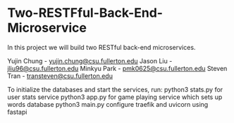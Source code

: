 # Two-RESTFful-Back-End-Microservice
In this project we will build two RESTful back-end microservices.

Yujin Chung - yujin.chung@csu.fullerton.edu
Jason Liu - jliu96@csu.fullerton.edu
Minkyu Park - pmk0625@csu.fullerton.edu
Steven Tran - transteven@csu.fullerton.edu

To initialize the databases and start the services, run:
python3 stats.py for user stats service
python3 app.py for game playing service which sets up words database
python3 main.py configure traefik and uvicorn using fastapi